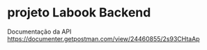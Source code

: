 # projeto Labook Backend
Documentação da API https://documenter.getpostman.com/view/24460855/2s93CHtaAp
